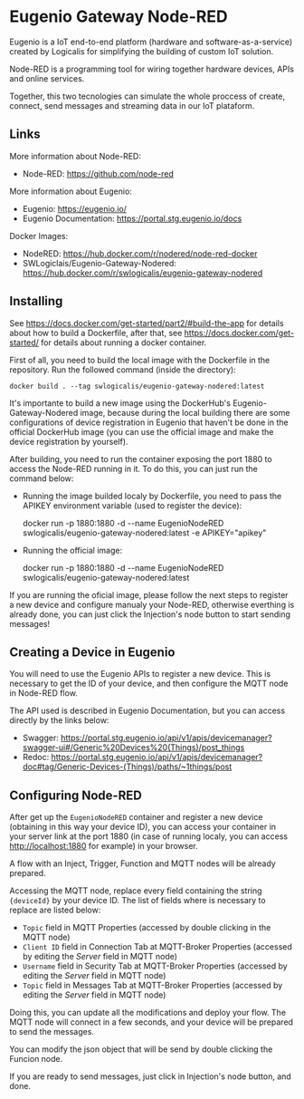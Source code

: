 Eugenio Gateway Node-RED
=================

Eugenio is a IoT end-to-end platform (hardware and software-as-a-service) created by Logicalis for simplifying the building of custom IoT solution.

Node-RED is a programming tool for wiring together hardware devices, APIs and online services.

Together, this two tecnologies can simulate the whole proccess of create, connect, send messages and streaming data in our IoT plataform.

## Links

More information about Node-RED:

- Node-RED: <https://github.com/node-red>

More information about Eugenio:

- Eugenio: <https://eugenio.io/>
- Eugenio Documentation: <https://portal.stg.eugenio.io/docs>

Docker Images:
 - NodeRED: <https://hub.docker.com/r/nodered/node-red-docker>
 - SWLogiclais/Eugenio-Gateway-Nodered: <https://hub.docker.com/r/swlogicalis/eugenio-gateway-nodered>

## Installing

See <https://docs.docker.com/get-started/part2/#build-the-app> for details about how to build a Dockerfile, after that, see <https://docs.docker.com/get-started/> for details about running a docker container.

First of all, you need to build the local image with the Dockerfile in the repository. Run the followed command (inside the directory):

    docker build . --tag swlogicalis/eugenio-gateway-nodered:latest

It's importante to build a new image using the DockerHub's Eugenio-Gateway-Nodered image, because during the local building there are some configurations of device registration in Eugenio that haven't be done in the official DockerHub image (you can use the official image and make the device registration by yourself).

After building, you need to run the container exposing the port 1880 to access the Node-RED running in it. To do this, you can just run the command below:

- Running the image builded localy by Dockerfile, you need to pass the APIKEY environment variable (used to register the device):
    

    docker run -p 1880:1880 -d --name EugenioNodeRED swlogicalis/eugenio-gateway-nodered:latest -e APIKEY="apikey"

- Running the official image:


    docker run -p 1880:1880 -d --name EugenioNodeRED swlogicalis/eugenio-gateway-nodered:latest

If you are running the oficial image, please follow the next steps to register a new device and configure manualy your Node-RED, otherwise everthing is already done, you can just click the Injection's node button to start sending messages!

## Creating a Device in Eugenio

You will need to use the Eugenio APIs to register a new device. This is necessary to get the ID of your device, and then configure the MQTT node in Node-RED flow.

The API used is described in Eugenio Documentation, but you can access directly by the links below:

- Swagger: <https://portal.stg.eugenio.io/api/v1/apis/devicemanager?swagger-ui#/Generic%20Devices%20(Things)/post_things>
- Redoc: <https://portal.stg.eugenio.io/api/v1/apis/devicemanager?doc#tag/Generic-Devices-(Things)/paths/~1things/post>

## Configuring Node-RED

After get up the `EugenioNodeRED` container and register a new device (obtaining in this way your device ID), you can access your container in your server link at the port 1880 (in case of running localy, you can access <http://localhost:1880> for example) in your browser.

A flow with an Inject, Trigger, Function and MQTT nodes will be already prepared.

Accessing the MQTT node, replace every field containing the string `{deviceId}` by your device ID. The list of fields where is necessary to replace are listed below:

- `Topic` field in MQTT Properties (accessed by double clicking in the MQTT node)
- `Client ID` field in Connection Tab at MQTT-Broker Properties (accessed by editing the _Server_ field in MQTT node)
- `Username` field in Security Tab at MQTT-Broker Properties (accessed by editing the _Server_ field in MQTT node)
- `Topic` field in Messages Tab at MQTT-Broker Properties (accessed by editing the _Server_ field in MQTT node)

Doing this, you can update all the modifications and deploy your flow. The MQTT node will connect in a few seconds, and your device will be prepared to send the messages.

You can modify the json object that will be send by double clicking the Funcion node.

If you are ready to send messages, just click in Injection's node button, and done.

